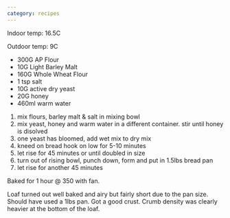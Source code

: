 ```yaml
---
category: recipes
---
```


Indoor temp: 16.5C

Outdoor temp: 9C

- 300G AP Flour
- 10G Light Barley Malt
- 160G Whole Wheat Flour
- 1 tsp salt
- 10G active dry yeast
- 20G honey
- 460ml warm water

1. mix flours, barley malt & salt in mixing bowl
2. mix yeast, honey and warm water in a different container. stir until honey is disolved
3. one yeast has bloomed, add wet mix to dry mix
4. kneed on bread hook on low for 5-10 minutes
5. let rise for 45 minutes or until doubled in size
6. turn out of rising bowl, punch down, form and put in 1.5lbs bread pan
7. let rise for another 45 minutes

Baked for 1 hour @ 350 with fan.

Loaf turned out well baked and airy but fairly short due to the pan size.  Should have used a 1lbs pan.  Got a good
crust.  Crumb density was clearly heavier at the bottom of the loaf.


